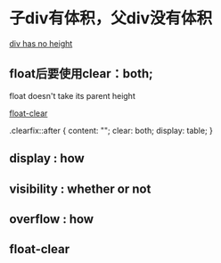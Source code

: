 # 子div有体积，父div没有体积

[div has no height](https://stackoverflow.com/questions/19354845/div-has-no-height-even-if-it-has-content/19354969)

## float后要使用clear：both;
float doesn't take its parent height

[float-clear](https://www.w3schools.com/css/css_float_clear.asp)

.clearfix::after {
  content: "";
  clear: both;
  display: table;
}


## display : how
## visibility : whether or not
## overflow : how
## float-clear 
